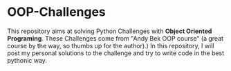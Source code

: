 # OOP-Challenges

This repository aims at solving Python Challenges with **Object Oriented Programing**. These Challenges come from "Andy Bek OOP course" (a great course by the way, so thumbs up for the author).)
In this repository, I will post my personal solutions to the challenge and try to write code in the best pythonic way.
